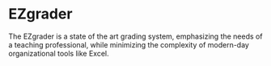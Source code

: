 # EZgrader
 The EZgrader is a state of the art grading system, emphasizing the needs of a teaching professional, while minimizing the complexity of modern-day organizational tools like Excel. 
